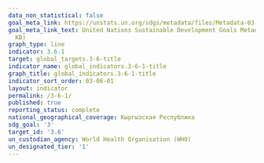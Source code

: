 ```yaml
---
data_non_statistical: false
goal_meta_link: https://unstats.un.org/sdgs/metadata/files/Metadata-03-06-01.pdf
goal_meta_link_text: United Nations Sustainable Development Goals Metadata (PDF 213
  KB)
graph_type: line
indicator: 3.6.1
target: global_targets.3-6-title
indicator_name: global_indicators.3-6-1-title
graph_title: global_indicators.3-6-1-title
indicator_sort_order: 03-06-01
layout: indicator
permalink: /3-6-1/
published: true
reporting_status: complete
national_geographical_coverage: Кыргызская Республика
sdg_goal: '3'
target_id: '3.6'
un_custodian_agency: World Health Organisation (WHO)
un_designated_tier: '1'
---
```

